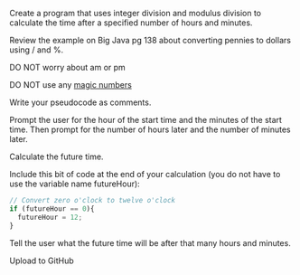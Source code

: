 Create a program that uses integer division and modulus division to calculate the time after a specified number of hours and minutes.

Review the example on Big Java pg 138 about converting pennies to dollars using / and %.

DO NOT worry about am or pm

DO NOT use any [magic numbers](https://en.wikipedia.org/wiki/Magic_number_(programming)#Unnamed_numerical_constants)

Write your pseudocode as comments.

Prompt the user for the hour of the start time and the minutes of the start time. Then prompt for the number of hours later and the number of minutes later.

Calculate the future time.

Include this bit of code at the end of your calculation (you do not have to use the variable name futureHour):
```javascript
// Convert zero o'clock to twelve o'clock
if (futureHour == 0){
  futureHour = 12;
}
```
Tell the user what the future time will be after that many hours and minutes.

Upload to GitHub
